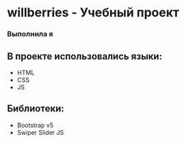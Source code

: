 # willberries - Учебный проект
### Выполнила я
## В проекте использовались языки:
- HTML
- CSS
- JS
## Библиотеки:
- Bootstrap v5
- Swiper Slider JS
